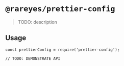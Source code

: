 # `@rareyes/prettier-config`

> TODO: description

## Usage

```
const prettierConfig = require('prettier-config');

// TODO: DEMONSTRATE API
```

